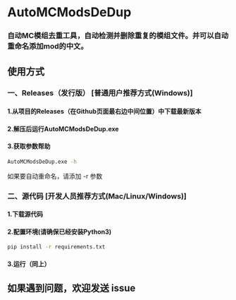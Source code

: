 # AutoMCModsDeDup

### 自动MC模组去重工具，自动检测并删除重复的模组文件。并可以自动重命名添加mod的中文。

## 使用方式
### 一、Releases（发行版） [普通用户推荐方式(Windows)]
#### 1.从项目的Releases（在Github页面最右边中间位置）中下载最新版本
#### 2.解压后运行AutoMCModsDeDup.exe
#### 3.获取参数帮助
```bash
AutoMCModsDeDup.exe -h
```
如果要自动重命名，请添加 -r 参数

### 二、源代码 [开发人员推荐方式(Mac/Linux/Windows)]
#### 1.下载源代码
#### 2.配置环境(请确保已经安装Python3)
```bash
pip install -r requirements.txt
```
#### 3.运行（同上）

## 如果遇到问题，欢迎发送 issue 
